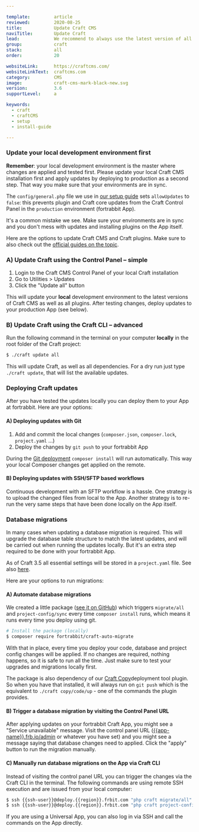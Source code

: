 ```yaml
---

template:         article
reviewed:         2020-08-25
title:            Update Craft CMS
naviTitle:        Update Craft
lead:             We recommend to always use the latest version of all software for security reasons. Mind that you are responsible for the software you write yourself and use. Here are some strategies to best keep Craft CMS up-to-date.
group:            craft
stack:            all
order:            20

websiteLink:      https://craftcms.com/
websiteLinkText:  craftcms.com
category:         CMS
image:            craft-cms-mark-black-new.svg
version:          3.6
supportLevel:     a

keywords:
  - craft
  - craftCMS
  - setup
  - install-guide

---
```


 

### Update your local development environment first

**Remember**: your local development environment is the master where changes are applied and tested first. Please update your local Craft CMS installation first and apply updates by deploying to production as a second step. That way you make sure that your environments are in sync.

The `config/general.php` file we use in [our setup guide](/craft-3-setup#toc-configuration-settings) sets `allowUpdates` to `false`: this prevents plugin and Craft core updates from the Craft Control Panel in the `production` environment (fortrabbit App).

It's a common mistake we see. Make sure your environments are in sync and you don't mess with updates and installing plugins on the App itself. 

Here are the options to update Craft CMS and Craft plugins. Make sure to also check out the [official guides on the topic](https://craftcms.com/docs/3.x/updating.html).


### A) Update Craft using the Control Panel – simple

1. Login to the Craft CMS Control Panel of your local Craft installation
2. Go to Utilities > Updates
3. Click the "Update all" button

This will update your **local** development environment to the latest versions of Craft CMS as well as all plugins. After testing changes, deploy updates to your production App (see below).


### B) Update Craft using the Craft CLI – advanced

Run the following command in the terminal on your computer **locally** in the root folder of the Craft project:

```bash
$ ./craft update all
```

This will update Craft, as well as all dependencies. For a dry run just type `./craft update`, that will list the available updates.


### Deploying Craft updates

After you have tested the updates locally you can deploy them to your App at fortrabbit. Here are your options:


#### A) Deploying updates with Git

1. Add and commit the local changes (`composer.json`, `composer.lock`, `project.yaml` …)
2. Deploy the changes by `git push` to your fortrabbit App

During the [Git deployment](/git-deployment) `composer install` will run automatically. This way your local Composer changes get applied on the remote. 


#### B) Deploying updates with SSH/SFTP based workflows

Continuous development with an SFTP workflow is a hassle. One strategy is to upload the changed files from local to the App. Another strategy is to re-run the very same steps that have been done locally on the App itself.


### Database migrations

In many cases when updating a database migration is required. This will upgrade the database table structure to match the latest updates, and will be carried out when running the updates locally. But it's an extra step required to be done with your fortrabbit App.

As of Craft 3.5 all essential settings will be stored in a `project.yaml` file. See also [here](/craft-3-tune#toc-using-project-config).

Here are your options to run migrations:


#### A) Automate database migrations

We created a little package ([see it on GitHub](https://github.com/fortrabbit/craft-auto-migrate)) which triggers `migrate/all` and `project-config/sync` every time `composer install` runs, which means it runs every time you deploy using git.

```bash
# Install the package (locally)
$ composer require fortrabbit/craft-auto-migrate
```

With that in place, every time you deploy your code, database and project config changes will be applied. If no changes are required, nothing happens, so it is safe to run all the time. Just make sure to test your upgrades and migrations locally first.

The package is also dependency of our [Craft Copy](https://github.com/fortrabbit/craft-copy)deployment tool plugin. So when you have that installed, it will always run on `git push` which is the equivalent to `./craft copy/code/up` - one of the commands the plugin provides.


#### B) Trigger a database migration by visiting the Control Panel URL

After applying updates on your fortrabbit Craft App, you might see a "Service unavailable" message. Visit the control panel URL ([{{app-name}}.frb.io/admin](https://{{app-name}}.frb.io/admin) or whatever you have set) and you might see a message saying that database changes need to applied. Click the "apply" button to run the migration manually. 


#### C) Manually run database migrations on the App via Craft CLI

Instead of visiting the control panel URL you can trigger the changes via the Craft CLI in the terminal. The following commands are using remote SSH execution and are issued from your local computer:

```bash
$ ssh {{ssh-user}}@deploy.{{region}}.frbit.com "php craft migrate/all"
$ ssh {{ssh-user}}@deploy.{{region}}.frbit.com "php craft project-config/apply"
```

If you are using a Universal App, you can also log in via SSH and call the commands on the App directly.



